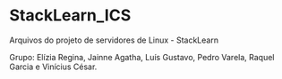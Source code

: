 # StackLearn_ICS
Arquivos do projeto de servidores de Linux - StackLearn

Grupo: Elízia Regina, Jainne Agatha, Luís Gustavo, Pedro Varela, Raquel Garcia e Vinícius César.
